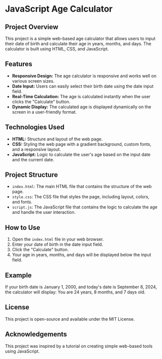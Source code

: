 # JavaScript Age Calculator

## Project Overview

This project is a simple web-based age calculator that allows users to input their date of birth and calculate their age in years, months, and days. The calculator is built using HTML, CSS, and JavaScript.

## Features

- **Responsive Design:** The age calculator is responsive and works well on various screen sizes.
- **Date Input:** Users can easily select their birth date using the date input field.
- **Real-Time Calculation:** The age is calculated instantly when the user clicks the "Calculate" button.
- **Dynamic Display:** The calculated age is displayed dynamically on the screen in a user-friendly format.

## Technologies Used

- **HTML:** Structure and layout of the web page.
- **CSS:** Styling the web page with a gradient background, custom fonts, and a responsive layout.
- **JavaScript:** Logic to calculate the user's age based on the input date and the current date.

## Project Structure

- `index.html`: The main HTML file that contains the structure of the web page.
- `style.css`: The CSS file that styles the page, including layout, colors, and fonts.
- `script.js`: The JavaScript file that contains the logic to calculate the age and handle the user interaction.

## How to Use

1. Open the `index.html` file in your web browser.
2. Enter your date of birth in the date input field.
3. Click the "Calculate" button.
4. Your age in years, months, and days will be displayed below the input field.

## Example

If your birth date is January 1, 2000, and today's date is September 8, 2024, the calculator will display:
You are 24 years, 8 months, and 7 days old.

## License

This project is open-source and available under the MIT License.

## Acknowledgements

This project was inspired by a tutorial on creating simple web-based tools using JavaScript.


